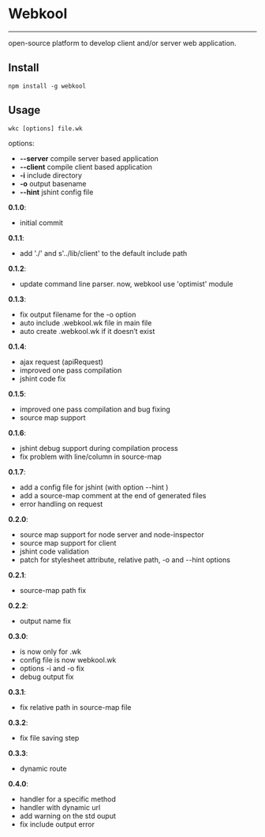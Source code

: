 # Webkool
***
open-source platform to develop client and/or server web application.

## Install

    npm install -g webkool
    
## Usage

    wkc [options] file.wk

  options:
  
-   **--server**	compile server based application
-   **--client**	compile client based application
-   **-i**		include directory
-   **-o**		output basename
-   **--hint**		jshint config file


**0.1.0**:

-   initial commit

**0.1.1**:

-   add './' and s'../lib/client' to the default include path

**0.1.2**:

-	update command line parser. now, webkool use 'optimist' module

**0.1.3**:

-	fix output filename for the -o option
-	auto include .webkool.wk file in main file
-	auto create .webkool.wk if it doesn’t exist

**0.1.4**:

-	ajax request (apiRequest)
-	improved one pass compilation
- 	jshint code fix

**0.1.5**:

-	improved one pass compilation and bug fixing
- 	source map support

**0.1.6**:

-	jshint debug support during compilation process
-	fix problem with line/column in source-map

**0.1.7**:

-	add a config file for jshint (with option --hint )
- 	add a source-map comment at the end of generated files
- 	error handling on request

**0.2.0**:

-	source map support for node server and node-inspector
-	source map support for client
- 	jshint code validation
- 	patch for stylesheet attribute, relative path, -o and --hint options

**0.2.1**:

-	source-map path fix

**0.2.2**:

-	output name fix

**0.3.0**:

-	<include> is now only for .wk
-	config file is now webkool.wk
-	options -i and -o fix
-	debug output fix

**0.3.1**:

-	fix relative path in source-map file

**0.3.2**:

-	fix file saving step

**0.3.3**:

- 	dynamic route

**0.4.0**:

- 	handler for a specific method
-	handler with dynamic url
-	add warning on the std ouput
-	fix include output error



